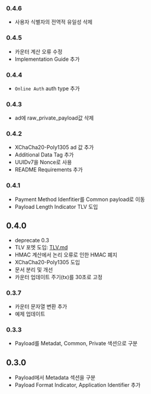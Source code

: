 ### 0.4.6

- 사용자 식별자의 전역적 유일성 삭제

### 0.4.5

- 카운터 계산 오류 수정
- Implementation Guide 추가

### 0.4.4

- `Online Auth` auth type 추가

### 0.4.3

- ad에 raw_private_payload값 삭제

### 0.4.2

- XChaCha20-Poly1305 ad 값 추가
- Additional Data Tag 추가
- UUIDv7을 Nonce로 사용
- README Requirements 추가

### 0.4.1

- Payment Method Idenfitier를 Common payload로 이동
- Payload Length Indicator TLV 도입

## 0.4.0

- deprecate 0.3
- TLV 포멧 도입: [TLV.md](./TLV.md)
- HMAC 계산에서 논리 오류로 인한 HMAC 폐지
- XChaCha20-Poly1305 도입
- 문서 분리 및 개선
- 카운터 업데이트 주기(tx)를 30초로 고정

### 0.3.7

- 카운터 문자열 변환 추가
- 예제 업데이트

### 0.3.3

- Payload를 Metadat, Common, Private 색션으로 구분

## 0.3.0

- Payload에서 Metadata 섹션을 구분
- Payload Format Indicator, Application Identifier 추가
